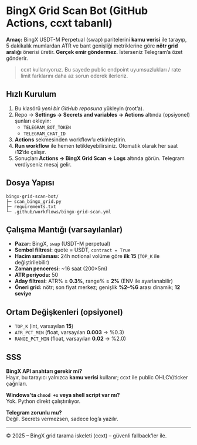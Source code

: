 # BingX Grid Scan Bot (GitHub Actions, ccxt tabanlı)

**Amaç:** BingX USDT-M Perpetual (swap) paritelerini **kamu verisi** ile tarayıp, 5 dakikalık mumlardan
ATR ve bant genişliği metriklerine göre **nötr grid aralığı** önerisi üretir. **Gerçek emir göndermez.**
İsterseniz Telegram’a özet gönderir.

> ccxt kullanıyoruz. Bu sayede public endpoint uyumsuzlukları / rate limit farklarını daha az sorun ederek ilerleriz.

## Hızlı Kurulum
1. Bu klasörü *yeni bir GitHub reposuna* yükleyin (root’a).
2. Repo → **Settings → Secrets and variables → Actions** altında (opsiyonel) şunları ekleyin:
   - `TELEGRAM_BOT_TOKEN`
   - `TELEGRAM_CHAT_ID`
3. **Actions** sekmesinden workflow’u etkinleştirin.
4. **Run workflow** ile hemen tetikleyebilirsiniz. Otomatik olarak her saat **:12**’de çalışır.
5. Sonuçları **Actions → BingX Grid Scan → Logs** altında görün. Telegram verdiyseniz mesaj gelir.

## Dosya Yapısı
```
bingx-grid-scan-bot/
├─ scan_bingx_grid.py
├─ requirements.txt
└─ .github/workflows/bingx-grid-scan.yml
```

## Çalışma Mantığı (varsayılanlar)
- **Pazar:** BingX, `swap` (USDT-M perpetual)
- **Sembol filtresi:** quote = USDT, `contract = True`
- **Hacim sıralaması:** 24h notional volüme göre **ilk 15** (`TOP_K` ile değiştirilebilir)
- **Zaman penceresi:** ~16 saat (200×5m)
- **ATR periyodu:** 50
- **Aday filtresi:** ATR% ≥ **0.3%**, range% ≥ **2%** (ENV ile ayarlanabilir)
- **Öneri grid:** nötr; son fiyat merkez; genişlik **%2–%6** arası dinamik; **12 seviye**

## Ortam Değişkenleri (opsiyonel)
- `TOP_K` (int, varsayılan **15**)
- `ATR_PCT_MIN` (float, varsayılan **0.003** → %0.3)
- `RANGE_PCT_MIN` (float, varsayılan **0.02** → %2.0)

## SSS
**BingX API anahtarı gerekir mi?**  
Hayır, bu tarayıcı yalnızca **kamu verisi** kullanır; ccxt ile public OHLCV/ticker çağrıları.

**Windows’ta `chmod +x` veya shell script var mı?**  
Yok. Python direkt çalıştırılıyor.

**Telegram zorunlu mu?**  
Değil. Secrets vermezsen, sadece log’a yazılır.

---

© 2025 – BingX grid tarama iskeleti (ccxt) – güvenli fallback’ler ile.
